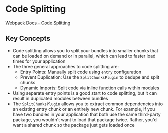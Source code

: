 # Code Splitting

[Webpack Docs - Code Splitting](https://webpack.js.org/guides/code-splitting/)

## Key Concepts

- Code splitting allows you to split your bundles into smaller chunks that can be loaded on demand or in parallel, which can lead to faster load times for your application
- The three general approaches to code splitting are:
    - Entry Points: Manually split code using `entry` configuration
    - Prevent Duplication: Use the `SplitChunksPlugin` to dedupe and split chunks
    - Dynamic Imports: Split code via inline function calls within modules
- Using separate entry points is a good start to code splitting, but it can result in duplicated modules between bundles
- The `SplitChunksPlugin` allows you to extract common dependencies into an existing entry chunk or an entirely new chunk. For example, if you have two bundles in your application that both use the same third-party package, you wouldn't want to load that package twice. Rather, you'd want a shared chunk so the package just gets loaded once